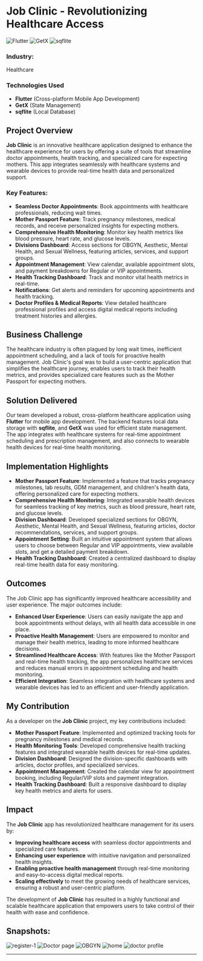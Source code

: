 # Job Clinic - Revolutionizing Healthcare Access

![Flutter](https://img.shields.io/badge/Flutter-02569B?style=flat&logo=flutter&logoColor=white)
![GetX](https://img.shields.io/badge/GetX-11C1F3?style=flat&logo=flutter&logoColor=white)
![sqflite](https://img.shields.io/badge/sqflite-4479A1?style=flat&logo=sqflite&logoColor=white)

### Industry: 
Healthcare

### Technologies Used
- **Flutter** (Cross-platform Mobile App Development)
- **GetX** (State Management)
- **sqflite** (Local Database)

## Project Overview
**Job Clinic** is an innovative healthcare application designed to enhance the healthcare experience for users by offering a suite of tools that streamline doctor appointments, health tracking, and specialized care for expecting mothers. This app integrates seamlessly with healthcare systems and wearable devices to provide real-time health data and personalized support.

### Key Features:
- **Seamless Doctor Appointments**: Book appointments with healthcare professionals, reducing wait times.
- **Mother Passport Feature**: Track pregnancy milestones, medical records, and receive personalized insights for expecting mothers.
- **Comprehensive Health Monitoring**: Monitor key health metrics like blood pressure, heart rate, and glucose levels.
- **Divisions Dashboard**: Access sections for OBGYN, Aesthetic, Mental Health, and Sexual Wellness, featuring articles, services, and support groups.
- **Appointment Management**: View calendar, available appointment slots, and payment breakdowns for Regular or VIP appointments.
- **Health Tracking Dashboard**: Track and monitor vital health metrics in real-time.
- **Notifications**: Get alerts and reminders for upcoming appointments and health tracking.
- **Doctor Profiles & Medical Reports**: View detailed healthcare professional profiles and access digital medical reports including treatment histories and allergies.

## Business Challenge
The healthcare industry is often plagued by long wait times, inefficient appointment scheduling, and a lack of tools for proactive health management. Job Clinic's goal was to build a user-centric application that simplifies the healthcare journey, enables users to track their health metrics, and provides specialized care features such as the Mother Passport for expecting mothers. 

## Solution Delivered
Our team developed a robust, cross-platform healthcare application using **Flutter** for mobile app development. The backend features local data storage with **sqflite**, and **GetX** was used for efficient state management. The app integrates with healthcare systems for real-time appointment scheduling and prescription management, and also connects to wearable health devices for real-time health monitoring.

## Implementation Highlights
- **Mother Passport Feature**: Implemented a feature that tracks pregnancy milestones, lab results, GDM management, and children's health data, offering personalized care for expecting mothers.
- **Comprehensive Health Monitoring**: Integrated wearable health devices for seamless tracking of key metrics, such as blood pressure, heart rate, and glucose levels.
- **Division Dashboard**: Developed specialized sections for OBGYN, Aesthetic, Mental Health, and Sexual Wellness, featuring articles, doctor recommendations, services, and support groups.
- **Appointment Setting**: Built an intuitive appointment system that allows users to choose between Regular and VIP appointments, view available slots, and get a detailed payment breakdown.
- **Health Tracking Dashboard**: Created a centralized dashboard to display real-time health data for easy monitoring.

## Outcomes
The Job Clinic app has significantly improved healthcare accessibility and user experience. The major outcomes include:
- **Enhanced User Experience**: Users can easily navigate the app and book appointments without delays, with all health data accessible in one place.
- **Proactive Health Management**: Users are empowered to monitor and manage their health metrics, leading to more informed healthcare decisions.
- **Streamlined Healthcare Access**: With features like the Mother Passport and real-time health tracking, the app personalizes healthcare services and reduces manual errors in appointment scheduling and health monitoring.
- **Efficient Integration**: Seamless integration with healthcare systems and wearable devices has led to an efficient and user-friendly application.

## My Contribution
As a developer on the **Job Clinic** project, my key contributions included:
- **Mother Passport Feature**: Implemented and optimized tracking tools for pregnancy milestones and medical records.
- **Health Monitoring Tools**: Developed comprehensive health tracking features and integrated wearable health devices for real-time updates.
- **Division Dashboard**: Designed the division-specific dashboards with articles, doctor profiles, and specialized services.
- **Appointment Management**: Created the calendar view for appointment booking, including Regular/VIP slots and payment integration.
- **Health Tracking Dashboard**: Built a responsive dashboard to display key health metrics and alerts for users.

## Impact
The **Job Clinic** app has revolutionized healthcare management for its users by:
- **Improving healthcare access** with seamless doctor appointments and specialized care features.
- **Enhancing user experience** with intuitive navigation and personalized health insights.
- **Enabling proactive health management** through real-time monitoring and easy-to-access digital medical reports.
- **Scaling effectively** to meet the growing needs of healthcare services, ensuring a robust and user-centric platform.

The development of **Job Clinic** has resulted in a highly functional and scalable healthcare application that empowers users to take control of their health with ease and confidence.


## Snapshots: 

![register-1](https://github.com/user-attachments/assets/5136bd12-77b8-4d04-88ca-c5d63b8e457d)
![Doctor page](https://github.com/user-attachments/assets/4c04b286-6755-4c91-9cc4-57cfe2af0b26)
![OBGYN](https://github.com/user-attachments/assets/af1bf873-7ef5-4d4a-a4e3-11fee5b6d1d7)
![home](https://github.com/user-attachments/assets/fdbd8d9e-655f-4a8c-9c15-4fbdcf1f96ed)
![doctor profile](https://github.com/user-attachments/assets/069afea2-bf60-4a1a-b312-104f9ad04073)


---
